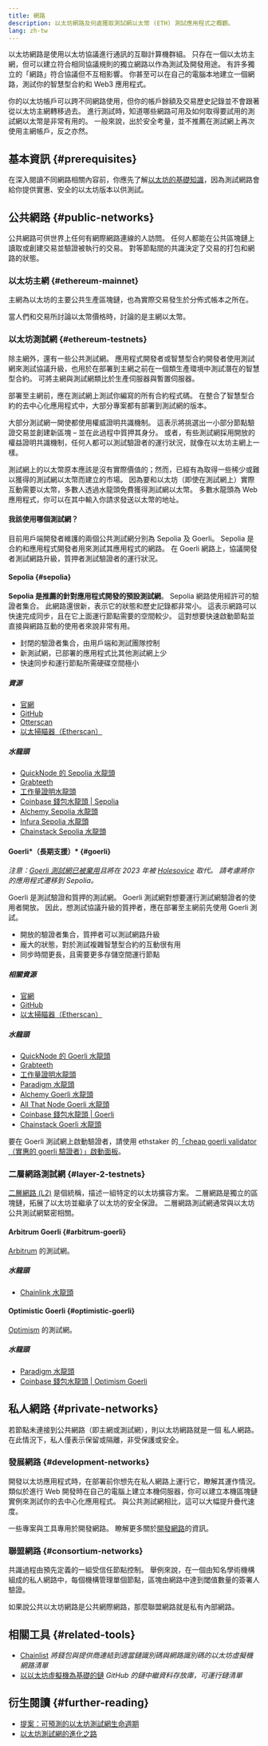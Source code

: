 ```yaml
---
title: 網路
description: 以太坊網路及何處獲取測試網以太幣 (ETH) 測試應用程式之概觀。
lang: zh-tw
---
```


以太坊網路是使用以太坊協議進行通訊的互聯計算機群組。 只存在一個以太坊主網，但可以建立符合相同協議規則的獨立網路以作為測試及開發用途。 有許多獨立的「網路」符合協議但不互相影響。 你甚至可以在自己的電腦本地建立一個網路，測試你的智慧型合約和 Web3 應用程式。

你的以太坊帳戶可以跨不同網路使用，但你的帳戶餘額及交易歷史記錄並不會跟著從以太坊主網轉移過去。 進行測試時，知道哪些網路可用及如何取得要試用的測試網以太幣是非常有用的。 一般來說，出於安全考量，並不推薦在測試網上再次使用主網帳戶，反之亦然。

## 基本資訊 {#prerequisites}

在深入閱讀不同網路相關內容前，你應先了解[以太坊的基礎知識](/developers/docs/intro-to-ethereum/)，因為測試網路會給你提供實惠、安全的以太坊版本以供測試。

## 公共網路 {#public-networks}

公共網路可供世界上任何有網際網路連線的人訪問。 任何人都能在公共區塊鏈上讀取或創建交易並驗證被執行的交易。 對等節點間的共識決定了交易的打包和網路的狀態。

### 以太坊主網 {#ethereum-mainnet}

主網為以太坊的主要公共生產區塊鏈，也為實際交易發生於分佈式帳本之所在。

當人們和交易所討論以太幣價格時，討論的是主網以太幣。

### 以太坊測試網 {#ethereum-testnets}

除主網外，還有一些公共測試網。 應用程式開發者或智慧型合約開發者使用測試網來測試協議升級，也用於在部署到主網之前在一個類生產環境中測試潛在的智慧型合約。 可將主網與測試網類比於生產伺服器與暫置伺服器。

部署至主網前，應在測試網上測試你編寫的所有合約程式碼。 在整合了智慧型合約的去中心化應用程式中，大部分專案都有部署到測試網的版本。

大部分測試網一開使都使用權威證明共識機制。 這表示將挑選出一小部分節點驗證交易並創建新區塊 – 並在此過程中質押其身分。 或者，有些測試網採用開放的權益證明共識機制，任何人都可以測試驗證者的運行狀況，就像在以太坊主網上一樣。

測試網上的以太幣原本應該是沒有實際價值的；然而，已經有為取得一些稀少或難以獲得的測試網以太幣而建立的市場。 因為要和以太坊（即使在測試網上）實際互動需要以太幣，多數人透過水龍頭免費獲得測試網以太幣。 多數水龍頭為 Web 應用程式，你可以在其中輸入你請求發送以太幣的地址。

#### 我該使用哪個測試網？

目前用戶端開發者維護的兩個公共測試網分別為 Sepolia 及 Goerli。 Sepolia 是合約和應用程式開發者用來測試其應用程式的網路。 在 Goerli 網路上，協議開發者測試網路升級，質押者測試驗證者的運行狀況。

#### Sepolia {#sepolia}

**Sepolia 是推薦的針對應用程式開發的預設測試網**。 Sepolia 網路使用經許可的驗證者集合。 此網路還很新，表示它的狀態和歷史記錄都非常小。 這表示網路可以快速完成同步，且在它上面運行節點需要的空間較少。 這對想要快速啟動節點並直接與網路互動的使用者來說非常有用。

- 封閉的驗證者集合，由用戶端和測試團隊控制
- 新測試網，已部署的應用程式比其他測試網上少
- 快速同步和運行節點所需硬碟空間極小

##### 資源

- [官網](https://sepolia.dev/)
- [GitHub](https://github.com/eth-clients/sepolia)
- [Otterscan](https://sepolia.otterscan.io/)
- [以太掃瞄器（Etherscan）](https://sepolia.etherscan.io)

##### 水龍頭

- [QuickNode 的 Sepolia 水龍頭](https://faucet.quicknode.com/drip)
- [Grabteeth](https://grabteeth.xyz/)
- [工作量證明水龍頭](https://sepolia-faucet.pk910.de/)
- [Coinbase 錢包水龍頭 | Sepolia](https://coinbase.com/faucets/ethereum-sepolia-faucet)
- [Alchemy Sepolia 水龍頭](https://sepoliafaucet.com/)
- [Infura Sepolia 水龍頭](https://www.infura.io/faucet)
- [Chainstack Sepolia 水龍頭](https://faucet.chainstack.com/sepolia-faucet)

#### Goerli*（長期支援）* {#goerli}

_注意：[Goerli 測試網已被棄用](https://ethereum-magicians.org/t/proposal-predictable-ethereum-testnet-lifecycle/11575/17)且將在 2023 年被 [Holesovice](https://github.com/eth-clients/holesovice) 取代。 請考慮將你的應用程式遷移到 Sepolia。_

Goerli 是測試驗證和質押的測試網。 Goerli 測試網對想要運行測試網驗證者的使用者開放。 因此，想測試協議升級的質押者，應在部署至主網前先使用 Goerli 測試。

- 開放的驗證者集合，質押者可以測試網路升級
- 龐大的狀態，對於測試複雜智慧型合約的互動很有用
- 同步時間更長，且需要更多存儲空間運行節點

##### 相關資源

- [官網](https://goerli.net/)
- [GitHub](https://github.com/eth-clients/goerli)
- [以太掃瞄器（Etherscan）](https://goerli.etherscan.io)

##### 水龍頭

- [QuickNode 的 Goerli 水龍頭](https://faucet.quicknode.com/drip)
- [Grabteeth](https://grabteeth.xyz/)
- [工作量證明水龍頭](https://goerli-faucet.pk910.de/)
- [Paradigm 水龍頭](https://faucet.paradigm.xyz/)
- [Alchemy Goerli 水龍頭](https://goerlifaucet.com/)
- [All That Node Goerli 水龍頭](https://www.allthatnode.com/faucet/ethereum.dsrv)
- [Coinbase 錢包水龍頭 | Goerli](https://coinbase.com/faucets/ethereum-goerli-faucet)
- [Chainstack Goerli 水龍頭](https://faucet.chainstack.com/goerli-faucet)

要在 Goerli 測試網上啟動驗證者，請使用 ethstaker 的[「cheap goerli validator（實惠的 goerli 驗證者）」啟動面板](https://goerli.launchpad.ethstaker.cc/en/)。

### 二層網路測試網 {#layer-2-testnets}

[二層網路 (L2)](/layer-2/) 是個統稱，描述一組特定的以太坊擴容方案。 二層網路是獨立的區塊鏈，拓展了以太坊並繼承了以太坊的安全保證。 二層網路測試網通常與以太坊公共測試網緊密相關。

#### Arbitrum Goerli {#arbitrum-goerli}

[Arbitrum](https://arbitrum.io/) 的測試網。

##### 水龍頭

- [Chainlink 水龍頭](https://faucets.chain.link/)

#### Optimistic Goerli {#optimistic-goerli}

[Optimism](https://www.optimism.io/) 的測試網。

##### 水龍頭

- [Paradigm 水龍頭](https://faucet.paradigm.xyz/)
- [Coinbase 錢包水龍頭 | Optimism Goerli](https://coinbase.com/faucets/optimism-goerli-faucet)

## 私人網路 {#private-networks}

若節點未連接到公共網路（即主網或測試網），則以太坊網路就是一個 私人網路。 在此情況下，私人僅表示保留或隔離，非受保護或安全。

### 發展網路 {#development-networks}

開發以太坊應用程式時，在部署前你想先在私人網路上運行它，瞭解其運作情況。 類似於進行 Web 開發時在自己的電腦上建立本機伺服器，你可以建立本機區塊鏈實例來測試你的去中心化應用程式。 與公共測試網相比，這可以大幅提升疊代速度。

一些專案與工具專用於開發網路。 瞭解更多關於[開發網路](/developers/docs/development-networks/)的資訊。

### 聯盟網路 {#consortium-networks}

共識過程由預先定義的一組受信任節點控制。 舉例來說，在一個由知名學術機構組成的私人網路中，每個機構管理單個節點，區塊由網路中達到閾值數量的簽署人驗證。

如果說公共以太坊網路是公共網際網路，那麼聯盟網路就是私有內部網路。

## 相關工具 {#related-tools}

- [Chainlist](https://chainlist.org/) _將錢包與提供商連結到適當鏈識別碼與網路識別碼的以太坊虛擬機網路清單_
- [以以太坊虛擬機為基礎的鏈](https://github.com/ethereum-lists/chains) _GitHub 的鏈中繼資料存放庫，可運行鏈清單_

## 衍生閱讀 {#further-reading}

- [提案：可預測的以太坊測試網生命週期](https://ethereum-magicians.org/t/proposal-predictable-ethereum-testnet-lifecycle/11575/17)
- [以太坊測試網的進化之路](https://etherworld.co/2022/08/19/the-evolution-of-ethereum-testnet/)
